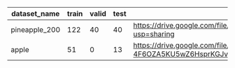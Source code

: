 | dataset_name | train | valid | test | download link |
| ----------- | ----------- | ----------- | ----------- | ----------- |
| pineapple_200      | 122       | 40       | 40       | https://drive.google.com/file/d/1n6q9dkAAnGBAxBB_pwPTs_Dd6thg8tKZ/view?usp=sharing       |
| apple   | 51        | 0       | 13       | https://drive.google.com/file/d/12VVSA-4F6OZA5KU5wZ6HsprKGJvQGHe4/view?usp=sharing       |
